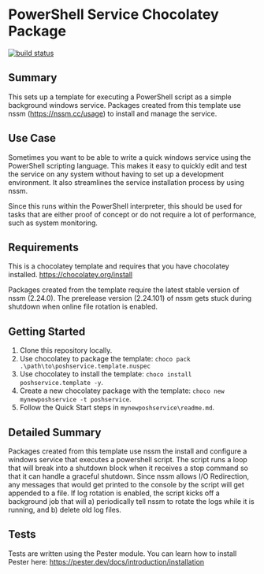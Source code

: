 # PowerShell Service Chocolatey Package

[![build status](https://ci.appveyor.com/api/projects/status/github/mhunsber/poshservice.template?svg=true)](https://ci.appveyor.com/project/mhunsber/poshservice.template)

## Summary

This sets up a template for executing a PowerShell script as a simple background windows service.
Packages created from this template use nssm (<https://nssm.cc/usage>) to install and manage the service.

## Use Case

Sometimes you want to be able to write a quick windows service using the PowerShell scripting language. This makes it easy to quickly edit and test the service on any system without having to set up a development environment. It also streamlines the service installation process by using nssm.

Since this runs within the PowerShell interpreter, this should be used for tasks that are either proof of concept or do not require a lot of performance, such as system monitoring.

## Requirements

This is a chocolatey template and requires that you have chocolatey installed. <https://chocolatey.org/install>

Packages created from the template require the latest stable version of nssm (2.24.0).
The prerelease version (2.24.101) of nssm gets stuck during shutdown when online file rotation is enabled.

## Getting Started

1. Clone this repository locally.
1. Use chocolatey to package the template: `choco pack .\path\to\poshservice.template.nuspec`
1. Use chocolatey to install the template: `choco install poshservice.template -y`.
1. Create a new chocolatey package with the template: `choco new mynewposhservice -t poshservice`.
1. Follow the Quick Start steps in `mynewposhservice\readme.md`.

## Detailed Summary

Packages created from this template use nssm the install and configure a windows service that executes a powershell script.
The script runs a loop that will break into a shutdown block when it receives a stop command so that it can handle a graceful shutdown.
Since nssm allows I/O Redirection, any messages that would get printed to the console by the script will get appended to a file.
If log rotation is enabled, the script kicks off a background job that will a) periodically tell nssm to rotate the logs while it is running, and b) delete old log files.

## Tests

Tests are written using the Pester module.
You can learn how to install Pester here: <https://pester.dev/docs/introduction/installation>
